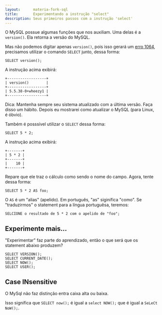 ```yaml
---
layout:      materia-fork-sql
title:       Experimentando a instrução "select"
description: Seus primeiros passos com a instrução 'select'
---
```



O MySQL possue algumas funções que nos auxiliam. Uma delas é a `version()`. Ela retorna a versão do MySQL. 

Mas não podemos digitar apenas `version()`, pois isso gerará um [erro 1064](/sql/mysql-erro-1064), precisamos utilizar 
o comando `SELECT` junto, dessa forma:

    SELECT version();

A instrução acima exibirá:

    +------------------+
    | version()        |
    +------------------+
    | 5.5.38-0+wheezy1 |
    +------------------+

Dica: Mantenha sempre seu sistema atualizado com a última versão. Faça disso um hábito. 
Depois eu mostrarei como atualizar o MySQL (para Linux, é óbvio).

Também é posssível utilizar o `SELECT` dessa forma:

    SELECT 5 * 2;

A instrução acima exibirá:

    +-------+
    | 5 * 2 |
    +-------+
    |    10 |
    +-------+

Repare que ele traz o cálculo como sendo o nome do campo. Agora, tente dessa forma:

    SELECT 5 * 2 AS foo;

O `AS` é um "alias" (apelido). Em português, "as" siginifica "como". Se "traduzirmos" o statement para a língua portuguêsa,
teremos:

    SELCIONE o resultado de 5 * 2 com o apelido de "foo";


Experimente mais...
---

"Experimentar" faz parte do aprendizado, então o que será que os statement abaixo produzem?

    SELECT VERSION();
    SELECT CURRENT_DATE();
    SELECT NOW();
    SELECT USER();



Case INsensitive
---

O MySql não faz distinção entra caixa alta ou baixa.

Isso significa que `SELECT now();` é igual a `select NOW();` que é igual a `SeLeCt NoW();`.
